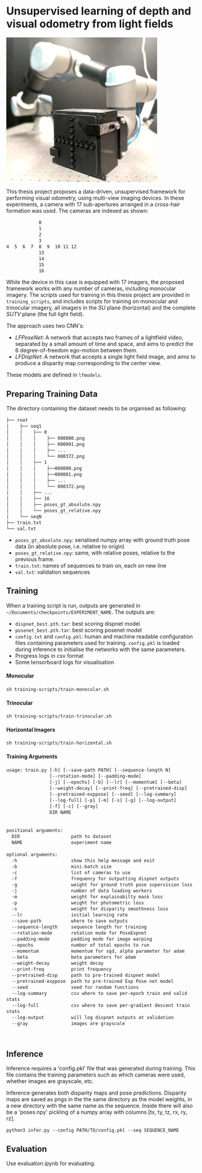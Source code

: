 # Unsupervised learning of depth and visual odometry from light fields

<img src="epimodule.jpg" alt="The camera" width="400"/>

This thesis project proposes a data-driven, unsupervised framework for performing visual odometry, using multi-view imaging devices. In these experiments, a camera with 17 sub-apertures arranged in a cross-hair formation was used. The cameras are indexed as shown:

```
            0
            1
            2
            3
4  5  6  7  8  9  10 11 12 
            13
            14
            15
            16
```

While the device in this case is equipped with 17 imagers, the proposed framework works with any number of cameras, including monocular imagery. The scripts used for training in this thesis project are provided in ```training_scripts```, and includes scripts for training on monocular and trinocular imagery, all imagers in the *SU* plane (horizontal) and the complete *SUTV* plane (the full light field).

The approach uses two CNN's:

- *LFPoseNet*: A network that accepts two frames of a lightfield video, separated by a small amount of time and space, and aims to predict the 6 degree-of-freedom ego-motion between them.
- *LFDispNet*: A network that accepts a single light field image, and aims to produce a disparity map corresponding to the center view.

These models are defined in ```lfmodels```.

## Preparing Training Data
The directory containing the dataset needs to be organised as following:

```
├── root
│    ├── seq1                              
│    │    ├── 0                             
│    │    │    ├── 000000.png                
│    │    │    ├── 000001.png            
│    │    │    ├── ...
│    │    │    └── 000372.png
│    │    ├── 1         
│    │    │    ├──000000.png
│    │    │    ├──000001.png
│    │    │    ├── ...
│    │    │    └── 000372.png
│    │    ├── ...
│    │    ├── 16
│    │    ├── poses_gt_absolute.npy         
│    │    └── poses_gt_relative.npy         
│    └── seqN
├── train.txt
└── val.txt
```

- ```poses_gt_absolute.npy```: serialised numpy array with ground truth pose data (in absolute pose, i.e. relative to origin)
-  ```poses_gt_relative.npy```: same, with relative poses, relative to the previous frame.
- ```train.txt```: names of sequences to train on, each on new line
- ```val.txt```: validation sequences
## Training

When a training script is run, outputs are generated in ```~/Documents/checkpoints/EXPERIMENT_NAME```. The outputs are: 
- ```dispnet_best.pth.tar```: best scoring dispnet model
- ```posenet_best.pth.tar```: best scoring posenet model
- ```config.txt``` and ```config.pkl```: human and machine readable configuration files containing parameters used for training. ```config.pkl``` is loaded during inference to initialise the networks with the same parameters.
- Progress logs in csv format
- Some tensorboard logs for visualisation


#### Monocular
```
sh training-scripts/train-monocular.sh
```

#### Trinocular
```
sh training-scripts/train-trinocular.sh
```

#### Horizontal Imagers
```
sh training-scripts/train-horizontal.sh
```

#### Training Arguments
```
usage: train.py [-h] [--save-path PATH] [--sequence-length N]
                [--rotation-mode] [--padding-mode]
                [-j] [--epochs] [-b] [--lr] [--momentum] [--beta]
                [--weight-decay] [--print-freq] [--pretrained-disp]
                [--pretrained-exppose] [--seed] [--log-summary]
                [--log-full] [-p] [-m] [-s] [-g] [--log-output]
                [-f] [-c] [--gray]
                DIR NAME


positional arguments:
  DIR                   path to dataset
  NAME                  experiment name

optional arguments:
  -h                    show this help message and exit
  -b                    mini-batch size 
  -c                    list of cameras to use
  -f                    frequency for outputting dispnet outputs
  -g                    weight for ground truth pose supervision loss
  -j                    number of data loading workers 
  -m                    weight for explainabilty mask loss 
  -p                    weight for photometric loss 
  -s                    weight for disparity smoothness loss   
  --lr                  initial learning rate 
  --save-path           where to save outputs
  --sequence-length     sequence length for training 
  --rotation-mode       rotation mode for PoseExpnet 
  --padding-mode        padding mode for image warping 
  --epochs              number of total epochs to run
  --momentum            momentum for sgd, alpha parameter for adam 
  --beta                beta parameters for adam 
  --weight-decay        weight decay 
  --print-freq          print frequency 
  --pretrained-disp     path to pre-trained dispnet model 
  --pretrained-exppose  path to pre-trained Exp Pose net model
  --seed                seed for random functions
  --log-summary         csv where to save per-epoch train and valid stats
  --log-full            csv where to save per-gradient descent train stats
  --log-output          will log dispnet outputs at validation
  --gray                images are grayscale 
  
  

```

## Inference

Inference requires a 'config.pkl' file that was generated during training. This file contains the training parameters such as which cameras were used, whether images are grayscale, etc.

Inference generates both disparity maps and pose predictions.  Disparity maps are saved as pngs in the the same directory as the model weights, in a new directory with the same name as the sequence. Inside there will also be a 'poses.npy' pickling of a numpy array with columns [tx, ty, tz, rx, ry, rz]. 

```
python3 infer.py --config PATH/TO/config.pkl --seq SEQUENCE_NAME
```


## Evaluation

Use evaluation.ipynb for evaluating.